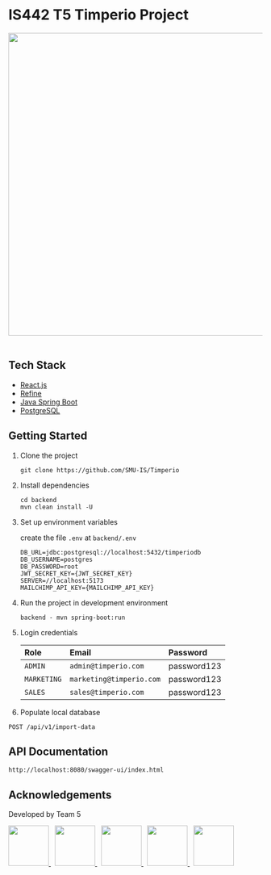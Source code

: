 # IS442 T5 Timperio Project

<img src="https://github.com/user-attachments/assets/92955185-f02a-4a74-9ef9-f8ce820e0dcf" width="600">
<br>
<br>

## Tech Stack

- [React.js](https://react.dev)
- [Refine](https://refine.dev)
- [Java Spring Boot](https://spring.io/projects/spring-boot)
- [PostgreSQL](https://www.postgresql.org)

## Getting Started

1. Clone the project

   ```
   git clone https://github.com/SMU-IS/Timperio
   ```

2. Install dependencies

   ```
   cd backend
   mvn clean install -U
   ```

3. Set up environment variables

   create the file `.env` at `backend/.env`

   ```
   DB_URL=jdbc:postgresql://localhost:5432/timperiodb
   DB_USERNAME=postgres
   DB_PASSWORD=root
   JWT_SECRET_KEY={JWT_SECRET_KEY}
   SERVER=//localhost:5173
   MAILCHIMP_API_KEY={MAILCHIMP_API_KEY}
   ```

4. Run the project in development environment

   ```
   backend - mvn spring-boot:run
   ```

5. Login credentials

    | Role        | Email                  | Password        |
    | :--------   | :-------               | :-------------- |
    | `ADMIN`     | `admin@timperio.com`     | password123     |
    | `MARKETING` | `marketing@timperio.com` | password123     |
    | `SALES`     | `sales@timperio.com`     | password123     |

6. Populate local database

  ```http
  POST /api/v1/import-data
  ```

## API Documentation

```
http://localhost:8080/swagger-ui/index.html
```

## Acknowledgements

Developed by Team 5

<a href="https://www.linkedin.com/in/joshydavid/">
  <img src="https://github.com/user-attachments/assets/4dfe0c89-8ced-4e08-bcf3-6261bdbb956d" width="80">
</a> &nbsp;

<a href="https://www.linkedin.com/in/derricklkh/">
  <img src="https://github.com/user-attachments/assets/2db4b711-b7d0-4368-8d12-6449c3fa2aa2" width="80">
</a> &nbsp;

<a href="https://www.linkedin.com/in/shawn-ng-yh/">
  <img src="https://github.com/user-attachments/assets/6bd4f3a7-6784-402a-b891-03d91e15d705" width="80">
</a> &nbsp;

<a href="https://www.linkedin.com/in/ivynyak/">
  <img src="https://github.com/user-attachments/assets/1aafcebd-61ae-4cb1-b8be-cf8e99b4fa66" width="80">
</a> &nbsp;

<a href="https://www.linkedin.com/in/liawjunyi/">
  <img src="https://github.com/user-attachments/assets/e4ad01cf-c1ef-4042-899d-6a9f3156485a" width="80">
</a>
